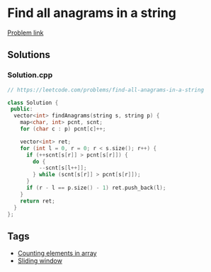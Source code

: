 # Find all anagrams in a string

[Problem link](https://leetcode.com/problems/find-all-anagrams-in-a-string)

## Solutions


### Solution.cpp
```cpp
// https://leetcode.com/problems/find-all-anagrams-in-a-string

class Solution {
 public:
  vector<int> findAnagrams(string s, string p) {
    map<char, int> pcnt, scnt;
    for (char c : p) pcnt[c]++;

    vector<int> ret;
    for (int l = 0, r = 0; r < s.size(); r++) {
      if (++scnt[s[r]] > pcnt[s[r]]) {
        do {
          --scnt[s[l++]];
        } while (scnt[s[r]] > pcnt[s[r]]);
      }
      if (r - l == p.size() - 1) ret.push_back(l);
    }
    return ret;
  }
};
```
## Tags

* [Counting elements in array](/Collections/counting-elements-in-array.md#counting-elements-in-array)
* [Sliding window](/Collections/sliding-window.md#sliding-window)

